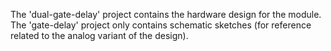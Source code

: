 The 'dual-gate-delay' project contains the hardware design for the module. The 'gate-delay' project only contains schematic sketches (for reference related to the analog variant of the design).

